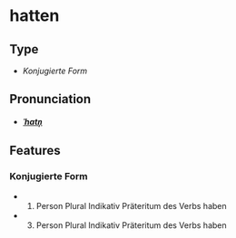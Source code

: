 # hatten
## Type
- _Konjugierte Form_
## Pronunciation
- **_[ˈhatn̩](https://commons.wikimedia.org/wiki/File:De-hatten.ogg)_**
## Features
### Konjugierte Form
- 1. Person Plural Indikativ Präteritum des Verbs haben
- 3. Person Plural Indikativ Präteritum des Verbs haben
